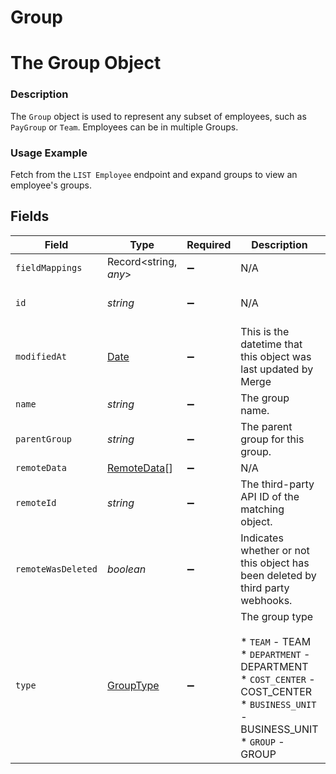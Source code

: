# Group

# The Group Object
### Description
The `Group` object is used to represent any subset of employees, such as `PayGroup` or `Team`. Employees can be in multiple Groups.

### Usage Example
Fetch from the `LIST Employee` endpoint and expand groups to view an employee's groups.


## Fields

| Field                                                                                                                                         | Type                                                                                                                                          | Required                                                                                                                                      | Description                                                                                                                                   | Example                                                                                                                                       |
| --------------------------------------------------------------------------------------------------------------------------------------------- | --------------------------------------------------------------------------------------------------------------------------------------------- | --------------------------------------------------------------------------------------------------------------------------------------------- | --------------------------------------------------------------------------------------------------------------------------------------------- | --------------------------------------------------------------------------------------------------------------------------------------------- |
| `fieldMappings`                                                                                                                               | Record<string, *any*>                                                                                                                         | :heavy_minus_sign:                                                                                                                            | N/A                                                                                                                                           | [object Object]                                                                                                                               |
| `id`                                                                                                                                          | *string*                                                                                                                                      | :heavy_minus_sign:                                                                                                                            | N/A                                                                                                                                           | 134e0111-0f67-44f6-98f0-597000290bb3                                                                                                          |
| `modifiedAt`                                                                                                                                  | [Date](https://developer.mozilla.org/en-US/docs/Web/JavaScript/Reference/Global_Objects/Date)                                                 | :heavy_minus_sign:                                                                                                                            | This is the datetime that this object was last updated by Merge                                                                               | 2021-10-16T00:00:00Z                                                                                                                          |
| `name`                                                                                                                                        | *string*                                                                                                                                      | :heavy_minus_sign:                                                                                                                            | The group name.                                                                                                                               | COST_CENTER_US                                                                                                                                |
| `parentGroup`                                                                                                                                 | *string*                                                                                                                                      | :heavy_minus_sign:                                                                                                                            | The parent group for this group.                                                                                                              | 2ef51b11-2c4e-4b02-8d1d-50592d9e96ef                                                                                                          |
| `remoteData`                                                                                                                                  | [RemoteData](../../models/shared/remotedata.md)[]                                                                                             | :heavy_minus_sign:                                                                                                                            | N/A                                                                                                                                           | [object Object]                                                                                                                               |
| `remoteId`                                                                                                                                    | *string*                                                                                                                                      | :heavy_minus_sign:                                                                                                                            | The third-party API ID of the matching object.                                                                                                | 800293                                                                                                                                        |
| `remoteWasDeleted`                                                                                                                            | *boolean*                                                                                                                                     | :heavy_minus_sign:                                                                                                                            | Indicates whether or not this object has been deleted by third party webhooks.                                                                |                                                                                                                                               |
| `type`                                                                                                                                        | [GroupType](../../models/shared/grouptype.md)                                                                                                 | :heavy_minus_sign:                                                                                                                            | The group type<br/><br/>* `TEAM` - TEAM<br/>* `DEPARTMENT` - DEPARTMENT<br/>* `COST_CENTER` - COST_CENTER<br/>* `BUSINESS_UNIT` - BUSINESS_UNIT<br/>* `GROUP` - GROUP | COST_CENTER                                                                                                                                   |